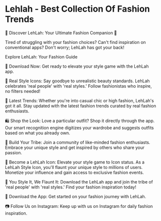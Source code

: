 # Lehlah - Best Collection Of Fashion Trends

🌟 Discover LehLah: Your Ultimate Fashion Companion 🌟

Tired of struggling with your fashion choices? Can't find inspiration on conventional apps? Don't worry; LehLah has got your back!

Explore LehLah: Your Fashion Guide

📱 Download Now: Get ready to elevate your style game with the LehLah app.

👗 Real Style Icons: Say goodbye to unrealistic beauty standards. LehLah celebrates 'real people' with 'real styles.' Follow fashionistas who inspire, no filters needed!

👠 Latest Trends: Whether you're into casual chic or high fashion, LehLah's got it all. Stay updated with the latest fashion trends curated by real fashion enthusiasts.

🛍️ Shop the Look: Love a particular outfit? Shop it directly through the app. Our smart recognition engine digitizes your wardrobe and suggests outfits based on what you already own.

🌟 Build Your Tribe: Join a community of like-minded fashion enthusiasts. Embrace your unique style and get inspired by others who share your passion.

📣 Become a LehLah Icon: Elevate your style game to Icon status. As a LehLah Style Icon, you'll flaunt your unique style to millions of users. Monetize your influence and gain access to exclusive fashion events.

💃 You Style It, We Flaunt It: Download the LehLah app and join the tribe of 'real people' with 'real styles.' Find your fashion inspiration today!

📱 Download the App: Get started on your fashion journey with LehLah.

📷 Follow Us on Instagram: Keep up with us on Instagram for daily fashion inspiration.

